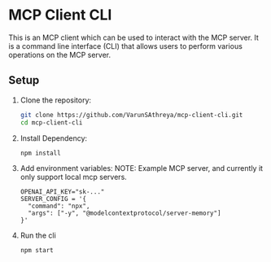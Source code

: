 # MCP Client CLI

This is an MCP client which can be used to interact with the MCP server. It is a command line interface (CLI) that allows users to perform various operations on the MCP server.

## Setup
1. Clone the repository:
   ```bash
   git clone https://github.com/VarunSAthreya/mcp-client-cli.git
   cd mcp-client-cli
   ```

2. Install Dependency:
    ```bash
    npm install
    ```

3. Add environment variables:
    NOTE: Example MCP server, and currently it only support local mcp servers.
    ```env
    OPENAI_API_KEY="sk-..."
    SERVER_CONFIG = '{
      "command": "npx",
      "args": ["-y", "@modelcontextprotocol/server-memory"]
    }'
    ```

1. Run the cli
    ```bash
    npm start
    ```
